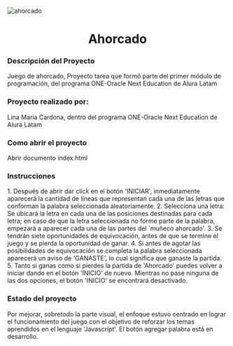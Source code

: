 ![ahorcado](https://user-images.githubusercontent.com/66230572/220740730-174960bb-d1d0-4dd3-b08d-b77d9333482f.jpeg)


<h1 align="center">  Ahorcado </h1>

<h3> Descripción del Proyecto </h3>
Juego de ahorcado, Proyecto tarea que formó parte del primer módulo  de programación, del programa ONE-Oracle Next Education de Alura Latam

<h3>  Proyecto realizado por: </h3>
Lina María Cardona, dentro del programa ONE-Oracle Next Education de Alura Latam

<h3>  Como abrir el proyecto </h3>
Abrir documento index.html

<h3>  Instrucciones </h3>
1. Después de abrir dar click en el botón 'INICIAR', inmediatamente aparecerá la cantidad de líneas que representan cada una de las letras que conforman la palabra seleccionada aleatoriamente.
2. Selecciona una letra: Se ubicará la letra en cada una de las posiciones destinadas para cada letra; en caso de que la letra seleccionada no forme parte de la palabra, empezará a aparecer cada una de las partes del ´muñeco ahorcado'.
3. Se tendrán siete oportunidades de equivocación, antes de que se termine el juego y se pierda la oportunidad de ganar.
4. Si antes de agotar las posibilidades de equivocación se completa la palabra seleccionada aparecerá un aviso de 'GANASTE', lo cual significa que ganaste la partida.
5. Tanto si ganas como si pierdes la partida de 'Ahorcado' puedes volver a iniciar dando en el botón 'INICIO' de nuevo. Mientras no pase ninguna de las dos opciones, el botón 'INICIO' se encontrará desactivado.

<h3>  Estado del proyecto </h3>
Por mejorar, sobretodo la parte visual, el enfoque estuvo centrado en lograr el funcionamiento del juego con el objetivo de reforzar los temas aprendidos en el lenguaje 'Javascript'. El botón agregar palabra está en desarrollo.
